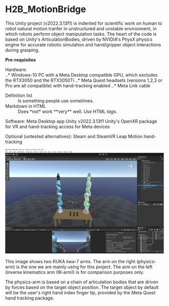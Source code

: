 # H2B_MotionBridge

This Unity project (v2022.3.13f1) is indented for scientific work on human to robot natural motion tranfer in unstructured and unstable environment, in which robots perform object manipulation tasks. 
The heart of the code is based on Unity's ArticulationBodies, driven by NVIDIA's PhysX physics engine for accurate robotic simulation and hand/gripper object interactions during grasping. 

**Pre-requisites**

Hardware:  
..* Windows-10 PC with a Meta Desktop compatible GPU, which excludes the RTX3050 and the RTX3050Ti
..* Meta Quest headsets (versions 1,2,3 or Pro are all compatible) with hand-tracking enabled 
..* Meta Link cable

<dl>
  <dt>Definition list</dt>
  <dd>Is something people use sometimes.</dd>

  <dt>Markdown in HTML</dt>
  <dd>Does *not* work **very** well. Use HTML <em>tags</em>.</dd>
</dl>

Software:
Meta Desktop app 
Unity v2022.3.13f1 
Unity's OpenXR package for VR and hand-tracking access for Meta devices 

Optional (untested alternatives):
Steam and SteamVR
Leap Motion hand-tracking 


![alt text](h2b_main_screen.png)

This image shows two KUKA iiwa-7 arms. The arm on the right (physics-arm) is the one we are mainly using for this project. The arm on the left (inverse kinematics arm (IK-arm)) is for comparison purposes only.

The physics-arm is based on a chain of articulation bodies that are driven by forces based on the target object position. The target object by default will be the user's right hand index finger tip, provided by the Meta Quest hand tracking package. 

